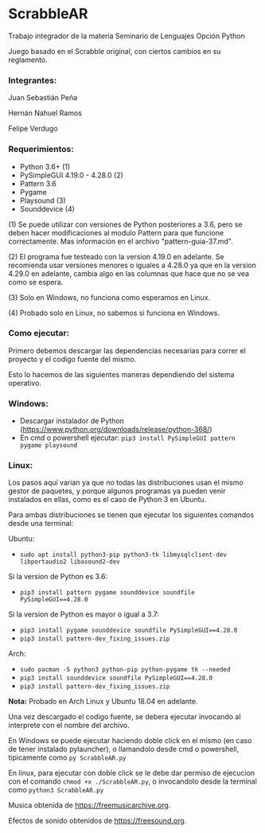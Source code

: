# ScrabbleAR
Trabajo integrador de la materia Seminario de Lenguajes Opción Python

Juego basado en el Scrabble original, con ciertos cambios en su reglamento.

### Integrantes:

Juan Sebastián Peña 

Hernán Nahuel Ramos

Felipe Verdugo

### Requerimientos:

* Python 3.6+ (1)
* PySimpleGUI 4.19.0 - 4.28.0 (2)
* Pattern 3.6
* Pygame
* Playsound (3)
* Sounddevice (4)

(1) Se puede utilizar con versiones de Python posteriores a 3.6, pero se deben hacer modificaciones al modulo Pattern para que funcione correctamente. Mas información en el archivo "pattern-guia-37.md".

(2) El programa fue testeado con la version 4.19.0 en adelante. Se recomienda usar versiones menores o iguales a 4.28.0 ya que en la version 4.29.0 en adelante, cambia algo en las columnas que hace que no se vea como se espera.

(3) Solo en Windows, no funciona como esperamos en Linux.

(4) Probado solo en Linux, no sabemos si funciona en Windows.

### Como ejecutar:

Primero debemos descargar las dependencias necesarias para correr el proyecto y el codigo fuente del mismo.

Esto lo hacemos de las siguientes maneras dependiendo del sistema operativo.

### Windows:

* Descargar instalador de Python (https://www.python.org/downloads/release/python-368/)
* En cmd o powershell ejecutar: `pip3 install PySimpleGUI pattern pygame playsound`

### Linux:

Los pasos aquí varian ya que no todas las distribuciones usan el mismo gestor de paquetes, y porque algunos programas ya pueden venir instalados en ellas, como es el caso de Python 3 en Ubuntu.

Para ambas distribuciones se tienen que ejecutar los siguientes comandos desde una terminal:

Ubuntu: 

* `sudo apt install python3-pip python3-tk libmysqlclient-dev libportaudio2 libasound2-dev`

Si la version de Python es 3.6:
* `pip3 install pattern pygame sounddevice soundfile PySimpleGUI==4.28.0`

Si la version de Python es mayor o igual a 3.7:
* `pip3 install pygame sounddevice soundfile PySimpleGUI==4.28.0`
* `pip3 install pattern-dev_fixing_issues.zip`

Arch:

* `sudo pacman -S python3 python-pip python-pygame tk --needed`
* `pip3 install sounddevice soundfile PySimpleGUI==4.28.0`
* `pip3 install pattern-dev_fixing_issues.zip`


**Nota:** Probado en Arch Linux y Ubuntu 18.04 en adelante.

Una vez descargado el codigo fuente, se debera ejecutar invocando al interprete con el nombre del archivo.

En Windows se puede ejecutar haciendo doble click en el mismo (en caso de tener instalado pylauncher), o llamandolo desde cmd o powershell, tipicamente como `py ScrabbleAR.py`

En linux, para ejecutar con doble click se le debe dar permiso de ejecucion con el comando `chmod +x ./ScrabbleAR.py`, o invocandolo desde la terminal como `python3 ScrabbleAR.py`

Musica obtenida de https://freemusicarchive.org.

Efectos de sonido obtenidos de https://freesound.org.
